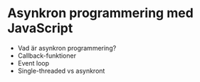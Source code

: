 # Asynkron programmering med JavaScript

- Vad är asynkron programmering?
- Callback-funktioner
- Event loop
- Single-threaded vs asynkront
